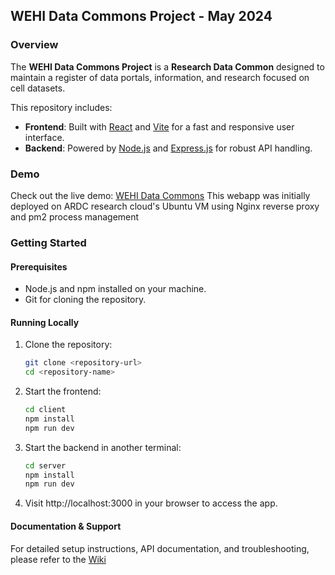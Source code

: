 ## WEHI Data Commons Project - May 2024

### Overview  
The **WEHI Data Commons Project** is a **Research Data Common** designed to maintain a register of data portals, information, and research focused on cell datasets.

This repository includes:  
- **Frontend**: Built with [React](https://reactjs.org/) and [Vite](https://vitejs.dev/) for a fast and responsive user interface.  
- **Backend**: Powered by [Node.js](https://nodejs.org/) and [Express.js](https://expressjs.com/) for robust API handling.

### Demo  
Check out the live demo: [WEHI Data Commons](https://data-commons.vercel.app)
This webapp was initially deployed on ARDC research cloud's Ubuntu VM using Nginx reverse proxy and pm2 process management

### Getting Started  

#### Prerequisites  
- Node.js and npm installed on your machine.  
- Git for cloning the repository.  

#### Running Locally  
1. Clone the repository:  
   ```bash
   git clone <repository-url>
   cd <repository-name>
   ```

2. Start the frontend:
   ```bash
   cd client
   npm install
   npm run dev
   ```
3. Start the backend in another terminal:
   ```bash
   cd server
   npm install
   npm run dev
   ```
4. Visit http://localhost:3000 in your browser to access the app.

#### Documentation & Support
For detailed setup instructions, API documentation, and troubleshooting, please refer to the [Wiki](https://github.com/amybok/data-common/wiki)
